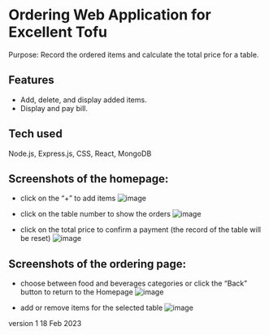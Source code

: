 #  Ordering Web Application for Excellent Tofu

Purpose: 
Record the ordered items and calculate the total price for a table. 


## Features
 - Add, delete, and display added items.
 - Display and pay bill.
  

## Tech used
  Node.js, Express.js, CSS, React, MongoDB
 

## Screenshots of the homepage: 
- click on the “+” to add items
 ![image](https://user-images.githubusercontent.com/64840151/195430455-301bd733-db61-40ff-a3ac-b6976f8c648f.png)
 
- click on the table number to show the orders
 ![image](https://user-images.githubusercontent.com/64840151/195430494-bb8f5bfb-a3c3-48b6-b3d6-e580bf2de316.png)

- click on the total price to confirm a payment (the record of the table will be reset)
 ![image](https://user-images.githubusercontent.com/64840151/195430573-0b01ea3b-4351-43f5-8dad-1cc8dc324620.png)

## Screenshots of the ordering page:
-	choose between food and beverages categories or click the “Back” button to return to the Homepage
	![image](https://user-images.githubusercontent.com/64840151/195430796-60fd3510-a346-4416-b7b4-12fb129c0897.png)

-	add or remove items for the selected table
	![image](https://user-images.githubusercontent.com/64840151/195430829-f658f260-5b41-484e-b3ca-d64c3eebe96f.png)







version 1
18 Feb 2023
